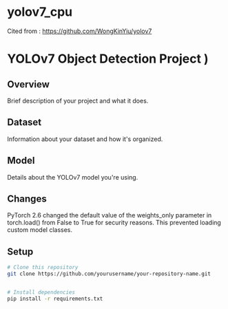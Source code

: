 # yolov7_cpu
Cited from : https://github.com/WongKinYiu/yolov7

# YOLOv7 Object Detection Project )

## Overview
Brief description of your project and what it does.

## Dataset
Information about your dataset and how it's organized.

## Model
Details about the YOLOv7 model you're using.

## Changes

PyTorch 2.6 changed the default value of the weights_only parameter in torch.load() from False to True for security reasons. This prevented loading custom model classes.

## Setup
```bash
# Clone this repository
git clone https://github.com/yourusername/your-repository-name.git


# Install dependencies
pip install -r requirements.txt
